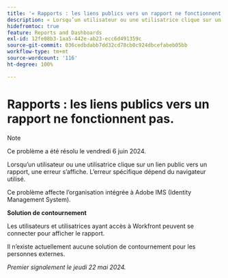 ```yaml
---
title: '« Rapports : les liens publics vers un rapport ne fonctionnent pas. »'
description: « Lorsqu’un utilisateur ou une utilisatrice clique sur un lien public vers un rapport, une erreur s’affiche. L’erreur spécifique dépend du navigateur utilisé.  »
hidefromtoc: true
feature: Reports and Dashboards
exl-id: 12fe08b3-1aa5-442e-ab23-ecc6d491359c
source-git-commit: 036cedbdabb7dd32cd78cb0c924dbcefabeb05bb
workflow-type: tm+mt
source-wordcount: '116'
ht-degree: 100%

---
```


# Rapports : les liens publics vers un rapport ne fonctionnent pas.

>[!NOTE]
>
>Ce problème a été résolu le vendredi 6 juin 2024.

Lorsqu’un utilisateur ou une utilisatrice clique sur un lien public vers un rapport, une erreur s’affiche. L’erreur spécifique dépend du navigateur utilisé.

Ce problème affecte l’organisation intégrée à Adobe IMS (Identity Management System).

**Solution de contournement**

Les utilisateurs et utilisatrices ayant accès à Workfront peuvent se connecter pour afficher le rapport.

Il n’existe actuellement aucune solution de contournement pour les personnes externes.

_Premier signalement le jeudi 22 mai 2024._

